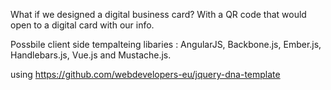 What if we designed a digital business card? With a QR code that would open to a digital card with our info. 

Possbile client side tempalteing libaries : AngularJS, Backbone.js, Ember.js, Handlebars.js, Vue.js and Mustache.js. 

using https://github.com/webdevelopers-eu/jquery-dna-template